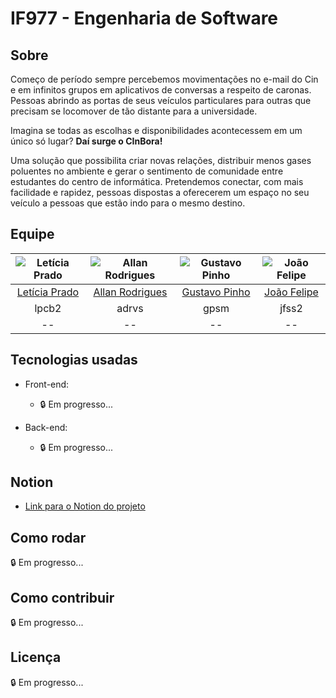 # IF977 - Engenharia de Software

## Sobre
Começo de período sempre percebemos movimentações no e-mail do Cin e em infinitos grupos em aplicativos de conversas a respeito de caronas. Pessoas abrindo as portas de seus veículos particulares para outras que precisam se locomover de tão distante para a universidade.

Imagina se todas as escolhas e disponibilidades acontecessem em um único só lugar?
**Daí surge o CInBora!**

Uma solução que possibilita criar novas relações, distribuir menos gases poluentes no ambiente e gerar o sentimento de comunidade entre estudantes do centro de informática.
Pretendemos conectar, com mais facilidade e rapidez, pessoas dispostas a oferecerem um espaço no seu veículo a pessoas que estão indo para o mesmo destino.

## Equipe

| ![Letícia Prado](https://i.imgur.com/3i4cvX3.png) | ![Allan Rodrigues](https://i.imgur.com/1HkFoOK.png) | ![Gustavo Pinho](https://i.imgur.com/8iMqLLi.png) | ![João Felipe](https://i.imgur.com/TnW0DC8.png) |
|:---------------------:|:---------------------:|:---------------------:|:---------------------:|
| [Letícia Prado](https://github.com/leticiapcb) | [Allan Rodrigues](https://github.com/allanrr) | [Gustavo Pinho](https://github.com/gustavopsm) | [João Felipe](https://github.com/felipinas) |
|lpcb2|adrvs|gpsm|jfss2|
|--|--|--|--|


## Tecnologias usadas

* Front-end:
    * :lock: Em progresso...

* Back-end:
    * :lock: Em progresso...

## Notion

* [Link para o Notion do projeto](https://fishy-teal-286.notion.site/IF977-CInbora-ce6aad2098ad423fa3d0336d83dd057c)

## Como rodar

:lock: Em progresso...

## Como contribuir

:lock: Em progresso...
## Licença

:lock: Em progresso...
